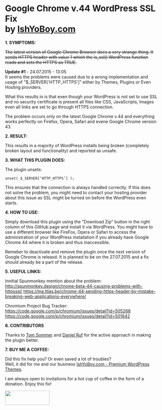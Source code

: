 <h1>Google Chrome v.44 WordPress SSL Fix<br>by <a href="http://themeforest.net/user/IshYoBoy/portfolio?ref=IshYoBoy" target="_blank">IshYoBoy.com</a></h1>

<strong>1. SYMPTOMS:</strong>

<strike>The latest version of Google Chrome Browser does a very strange thing. It sends HTTPS header with value 1 which the is_ssl() WordPress function reads and sets the HTTPS as TRUE.</strike>

<strong>Update #1</strong> - 24.07.2015 - 13:05<br>
It seems the problems were caused due to a wrong implementation and usage of "$_SERVER['HTTP_HTTPS']" either by Themes, Plugins or Even Hosting providers.

What this results in is that even though your WordPress is not set to use SSL and no security certificate is present all files like CSS, JavaScripts, Images even all links are set to go through HTTPS connection.

The problem occurs only on the latest Google Chrome v.44 and everything works perfectly on Firefox, Opera, Safari and evene Google Chrome version 43.


<strong>2. RESULT:</strong>

This results in a majority of WordPress installs being broken (completely broken layout and functionality) and reported as unsafe.


<strong>3. WHAT THIS PLUGIN DOES:</strong>

The plugin unsets:

<code>unset( $_SERVER[‘HTTP_HTTPS’] );</code>

This ensures that the connection is always handled correctly. If this does not solve the problem, you might need to contact your hosting provider about this issue as SSL might be turned on before the WordPress even starts.


<strong>4. HOW TO USE:</strong>

Simply download this plugin using the "Download Zip" button in the right column of this GitHub page and install it via WordPress. You might have to use a different browser like FireFox, Opera or Safari to access the administration of your WordPress installation if you already have Google Chrome 44 where it is broken and thus inaccessible.

Remeber to deactivate and remove the plugin once the next version of Google Chrome is releasd. It is planned to be on the 27.07.2015 and a fix should already be a part of the release.


<strong>5. USEFUL LINKS:</strong>

Innitial Spunmonkey mention about the problem:<br>
http://spunmonkey.design/chrome-beta-44-causing-problems-with-httpsssl/
https://ma.ttias.be/chrome-44-sending-https-header-by-mistake-breaking-web-applications-everywhere/

Chromium Project Bug Tracker:<br>
https://code.google.com/p/chromium/issues/detail?id=505268
https://code.google.com/p/chromium/issues/detail?id=501842

<strong>6. CONTRIBUTORS</strong>

Thanks to <a href="https://github.com/tomsommer" target="_blank">Tom Sommer</a> and <a href="https://github.com/DanielRuf" target="_blank">Daniel Ruf</a> for the active approach in making the plugin better.


<strong>7. BUY ME A COFFEE:</strong>

Did this fix help you? Or even saved a lot of troubles?<br>
Well, it did for me and our business <a href="http://themeforest.net/user/IshYoBoy/portfolio?ref=IshYoBoy" target="_blank">IshYoBoy.com - Premium WordPress Themes</a>. 

I am always open to invitations for a hot cup of coffee in the form of a donation. Enjoy this fix!

<a href="https://www.paypal.com/cgi-bin/webscr?cmd=_donations&business=vlooman%40gmail%2ecom&lc=SK&item_name=IshYoBoy%2ecom&item_number=chrome44%2dfix&currency_code=EUR&bn=PP%2dDonationsBF%3abtn_donateCC_LG%2egif%3aNonHosted" target="_blank"><img src="https://www.paypalobjects.com/en_US/i/btn/btn_donateCC_LG.gif" width="147" height="47" /><a>
